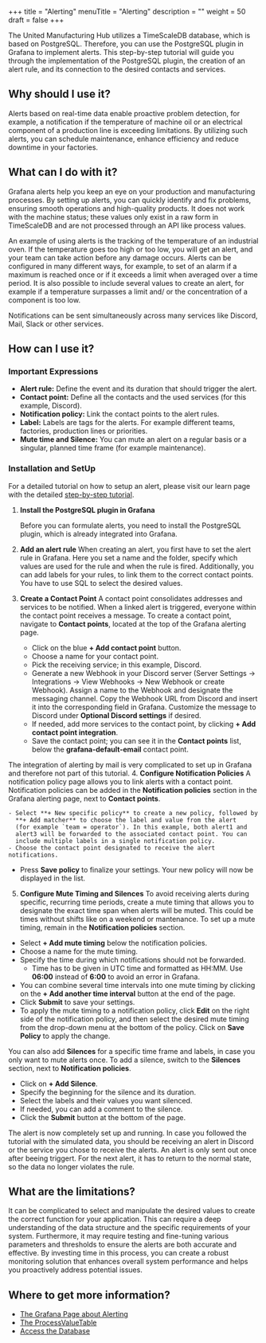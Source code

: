 +++
title = "Alerting"
menuTitle = "Alerting"
description = ""
weight = 50
draft = false
+++

The United Manufacturing Hub utilizes a TimeScaleDB database, which is based on
PostgreSQL. Therefore, you can use the PostgreSQL plugin in Grafana to implement 
alerts. This step-by-step tutorial will guide you through the implementation of 
the PostgreSQL plugin, the creation of an alert rule, and its connection to the
desired contacts and services.


## Why should I use it?

  Alerts based on real-time data enable proactive problem detection, 
  for example, a notification if the temperature of machine oil or an electrical 
  component of a production line is exceeding limitations.
  By utilizing such alerts, you can schedule maintenance, enhance efficiency and 
  reduce downtime in your factories.

## What can I do with it?

  Grafana alerts help you keep an eye on your production and manufacturing 
  processes. By setting up alerts, you can quickly identify and fix problems,
  ensuring smooth operations and high-quality products. It does not work with
  the machine status; these values only exist in a raw form in TimeScaleDB and
  are not processed through an API like process values.

  An example of using alerts is the tracking of the temperature 
  of an industrial oven. If the temperature goes too high or too low, you 
  will get an alert, and your team can take action before any damage occurs.
  Alerts can be configured in many different ways, for example,
  to set of an alarm if a maximum is reached once or if it exceeds a limit when
  averaged over a time period.
  It is also possible to include several values to create 
  an alert, for example if a temperature surpasses a limit and/ or the 
  concentration of a component is too low.

  Notifications can be sent simultaneously across many services like Discord,
  Mail, Slack or other services.

## How can I use it?

### Important Expressions

- **Alert rule:** Define the event and its duration that should trigger the 
    alert.
- **Contact point:** Define all the contacts and the used services (for this 
    example, Discord).
- **Notification policy:** Link the contact points to the alert rules.
- **Label:** Labels are tags for the alerts. For example different teams, 
  factories, production lines or priorities.
- **Mute time and Silence:** You can mute an alert on a regular basis
  or a singular, planned time frame (for example maintenance).

### Installation and SetUp

For a detailed tutorial on how to setup an alert, please visit our learn page 
with the detailed [step-by-step tutorial](learn.umh.app).

1. **Install the PostgreSQL plugin in Grafana**

   Before you can formulate alerts, you need to install the PostgreSQL plugin, 
   which is already integrated into Grafana.
  
2. **Add an alert rule**
  When creating an alert, you first have to set the alert rule in Grafana. Here
  you set a name and the folder, specify which values are used for the rule and
  when the rule is fired. Additionally, you can add labels for your rules,
  to link them to the correct contact points. You have to use SQL to select the 
  desired values.

3. **Create a Contact Point**
  A contact point consolidates addresses and services to be notified. When a
    linked alert is triggered, everyone within the contact point receives a 
    message. To create a contact point, navigate to **Contact points**, located
    at the top of the Grafana alerting page.
    - Click on the blue **+ Add contact point** button.
    - Choose a name for your contact point.
    - Pick the receiving service; in this example, Discord.
    - Generate a new Webhook in your Discord server (Server Settings → 
      Integrations → View Webhooks → New Webhook or create Webhook). 
      Assign a name to the Webhook and designate the messaging channel.
      Copy the Webhook URL from Discord and insert it into the corresponding 
      field in Grafana. Customize the message to Discord under 
      **Optional Discord settings** if desired.
    - If needed, add more services to the contact point, by clicking **+ Add 
      contact point integration**.
    - Save the contact point; you can see it in the **Contact points** list,
      below the **grafana-default-email** contact point.
  
  The integration of alerting by mail is very complicated to set up in Grafana
  and therefore not part of this tutorial.
4. **Configure Notification Policies**
     A notification policy page allows you to link alerts with a contact 
    point. Notification policies can be added in the **Notification policies**
   section in the Grafana alerting page, next to **Contact points**.

    - Select **+ New specific policy** to create a new policy, followed by 
      **+ Add matcher** to choose the label and value from the alert
      (for example `team = operator`). In this example, both alert1 and 
      alert3 will be forwarded to the associated contact point. You can 
      include multiple labels in a single notification policy.
    - Choose the contact point designated to receive the alert notifications.
   - Press **Save policy** to finalize your settings. Your new policy will
       now be displayed in the list.
5. **Configure Mute Timing and Silences**
  To avoid receiving alerts during specific, recurring time periods, create a
  mute timing that allows you to designate the exact time span when alerts 
  will be muted. This could be times without shifts like on a weekend or 
  mantenance. To set up a mute timing, remain in the 
  **Notification policies** section.
  - Select **+ Add mute timing** below the notification policies.
  - Choose a name for the mute timing.
  - Specify the time during which notifications should not be forwarded.
    - Time has to be given in UTC time and formatted as HH:MM. Use **06:00** 
      instead of **6:00** to avoid an error in Grafana.
  - You can combine several time intervals into one mute timing by clicking 
    on the **+ Add another time interval** button at the end of the page. 
  - Click **Submit** to save your settings.
  - To apply the mute timing to a notification policy, click **Edit** on the
    right side of the notification policy, and then select the desired mute 
    timing from the drop-down menu at the bottom of the policy. Click on 
    **Save Policy** to apply the change.
  
  You can also add **Silences** for a specific time frame and labels, in case 
  you only want to mute alerts once. To add a silence, switch to the 
  **Silences** section, next to **Notification policies**.
  - Click on **+ Add Silence**.
  - Specify the beginning for the silence and its duration.
  - Select the labels and their values you want silenced.
  - If needed, you can add a comment to the silence.
  - Click the **Submit** button at the bottom of the page.

  The alert is now completely set up and running. In case you followed the 
  tutorial with the simulated data, you should be receiving an alert in Discord
  or the service you chose to receive the alerts. An alert is only sent out once 
  after beeing triggert. For the next alert, it has to return to the normal state,
  so the data no longer violates the rule.

## What are the limitations?

  It can be complicated to select and manipulate the desired values to create
  the correct function for your application. This can require a deep 
  understanding of the data structure and the specific requirements of
  your system. Furthermore, it may require testing and fine-tuning various
  parameters and thresholds to ensure the alerts are both accurate and effective.
  By investing time in this process, you can create a robust monitoring solution
  that enhances overall system performance and helps you proactively address
  potential issues.

## Where to get more information?
  - [The Grafana Page about Alerting](https://grafana.com/docs/grafana/latest/alerting/)
  - [The ProcessValueTable](https://umh.docs.umh.app/docs/architecture/datamodel/database/processvaluetable/)
  - [Access the Database](https://umh.docs.umh.app/docs/production-guide/administration/access-database/#access-the-database-using-grafana)
